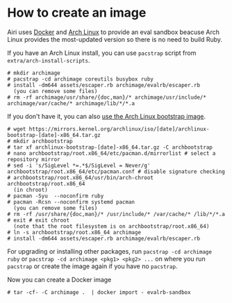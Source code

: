 How to create an image
======================

Airi uses [Docker](https://www.docker.com) and [Arch Linux](https://www.archlinux.org) to provide an eval sandbox beacuse Arch Linux provides the most-updated version so there is no need to build Ruby.

If you have an Arch Linux install, you can use `pacstrap` script from `extra/arch-install-scripts`.

    # mkdir archimage
    # pacstrap -cd archimage coreutils busybox ruby
    # install -dm644 assets/escaper.rb archimage/evalrb/escaper.rb
      (you can remove some files)
    # rm -rf archimage/usr/share/{doc,man}/* archimage/usr/include/* archimage/var/cache/* archimage/lib/*/*.a


If you don't have it, you can also [use the Arch Linux bootstrap image](https://wiki.archlinux.org/index.php/Install_from_existing_Linux#Method_1:_Using_the_Bootstrap_Image_.28recommended.29).

    # wget https://mirrors.kernel.org/archlinux/iso/[date]/archlinux-bootstrap-[date]-x86_64.tar.gz
    # mkdir archbootstrap
    # tar xf archlinux-bootstrap-[date]-x86_64.tar.gz -C archbootstrap
    # nano archbootstrap/root.x86_64/etc/pacman.d/mirrorlist # select a repository mirror
    # sed -i 's/SigLevel *=.*$/SigLevel = Never/g' archbootstrap/root.x86_64/etc/pacman.conf # disable signature checking
    # archbootstrap/root.x86_64/usr/bin/arch-chroot archbootstrap/root.x86_64
      (in chroot)
    # pacman -Syu  --noconfirm ruby
    # pacman -Rcsn --noconfirm systemd pacman
      (you can remove some files)
    # rm -rf /usr/share/{doc,man}/* /usr/include/* /var/cache/* /lib/*/*.a
    # exit # exit chroot
      (note that the root filesystem is on archbootstrap/root.x86_64)
    # ln -s archbootstrap/root.x86_64 archimage
    # install -dm644 assets/escaper.rb archimage/evalrb/escaper.rb

For upgrading or installing other packages, run `pacstrap -cd archimage ruby` or `pacstrap -cd archimage <pkg1> <pkg2> ...` on where you run `pacstrap` or create the image again if you have no `pacstrap`.

Now you can create a Docker image

    # tar -cf- -C archimage .  | docker import - evalrb-sandbox



